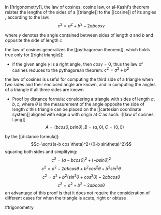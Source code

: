 in [[trigonometry]], the law of cosines, cosine law, or al-Kashi's theorem relates the lengths of the sides of a [[triangle]] to the [[cosine]] of its angles , according to the law:
$$c^2= a^2 +b^2 - 2ab cos\gamma$$

where $\gamma$ denotes the angle contained between sides of length $a$ and $b$ and opposite the side of length $c$

the law of cosines generalizes the [[pythagorean theorem]], which holds true only for [[right triangle]]:
- if the given angle $\gamma$ is a right angle, then $cos \gamma = 0$, thus the law of cosines reduces to the pythagorean theorem:
$c^2= a^2 + b^2$

the law of cosines is useful for computing the third side of a triangle when two sides and their enclosed angle are known, and in computing the angles of a triangle if all three sides are known


- Proof by distance formula:
considering a triangle with sides of length $a,b,c$, where $\theta$ is the measurement of the angle opposite the side of length $c$
this triangle can be placed on the [[cartesian coordinate system]] aligned with edge $a$ with origin at $C$ as such: 
![[law of cosines I.png]]
$$A=(bcos \theta, b sin \theta), B=(a,0), C=(0,0)$$  

by the [[distance formula]]:
$$c=\sqrt{(a-b cos \theta)^2+(0-b sin\theta)^2}$$
squaring both sides and simplifying:
$$c^2=(a-bcos\theta)^2+(-bsin\theta)^2$$
$$c^2=a^2 -2abcos\theta + b^2cos^2\theta +b^2 sin^2 \theta$$
$$c^2 = a^2+b^2(sin ^2\theta + cos^2 \theta)- 2abcos\theta$$
$$c^2= a^2 + b^2 - 2abcos\theta$$
an advantage of this proof is that it does not require the consideration of different cases for when the triangle is acute, right or obtuse

#trigonometry 